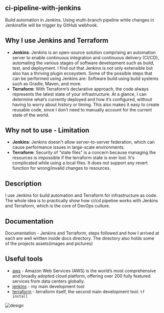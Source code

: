 ## ci-pipeline-with-jenkins
Build automation in Jenkins. Using multi-branch pipeline while changes in Jenkinsfile will be trigger by GitHub webhook.

## Why I use Jenkins and Terraform

- **Jenkins**: Jenkins is an open-source solution comprising an automation server to enable continuous integration and continuous delivery (CI/CD), automating the various stages of software development such as build, test, and deployment.
I find out that Jenkins is not only extensible but also has a thriving plugin ecosystem. Some of the possible steps that can be performed using Jenkins are: Software build using build systems such as Gradle, Maven, and more. 
- **Terraform**: With Terraform’s declarative approach, the code always represents the latest state of your infrastructure. At a glance, I can determine what’s currently deployed and how it’s configured, without having to worry about history or timing. This also makes it easy to create reusable code, since I don’t need to manually account for the current state of the world.

## Why not to use - Limitation
- **Jenkins**: Jenkins doesn't allow server-to-server federation, which can cause performance issues in large-scale environments.
- **Terraform**: Security of “state files” is a concern because managing the resources is impossible if the terraform state is ever lost. It's complicated while using a local files. It does not support any revert function for wrong/invalid changes to resources.

## Description
I use Jenkins for build automation and Terraform for infrastructure as code. The whole idea is to practically show how ci/cd pipeline works with Jenkins and Terraform, which is the core of DevOps culture.

## Documentation
Documentation - Jenkins and Terraform, steps followed and how I arrived at each are well written inside docs directory. The directory also holds some of the projects assets(images and pictures)

## Useful tools
- [aws](https://aws.amazon.com/) - Amazon Web Services (AWS) is the world’s most comprehensive and broadly adopted cloud platform, offering over 200 fully featured services from data centers globally.
- [jenkins](https://www.jenkins.io/) - my main development tool
- [terraform](https://www.terraform.io/) - terraform itself, the second main development tool: `tf install`

![design](docs/assets/designs.svg)
